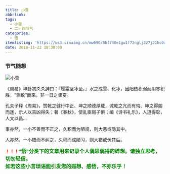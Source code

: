 ```yaml
---
title: 小雪
abbrlink: 
tags:
  - 小雪
  - 二十四节气
categories:
  - 悟
itemlistimg: 'https://ws3.sinaimg.cn/mw690/8bf740e1gw1f72nglj227j21hc0xctl2.jpg'
date: 2018-11-22 18:30:00
---
```

### 节气随想
![小雪](https://ws3.sinaimg.cn/mw690/8bf740e1gw1f72nglj227j21hc0xctl2.jpg)

《周易》坤卦初爻爻辞曰：『履霜坚冰至。』水之成雪、化冰，因阳热积弱而阴寒积胜，“驯致”而来，非一日之骤变。

孔夫子释《周易》，赞乾之健行中正、坤之顺德厚载，诫乾之亢而有悔、坤之得朋而迷，示人以吉凶得失；著《春秋》，使乱臣贼子惧；编《诗书礼乐》，人道得彰，人文以昌…

事亦然，一小不善而不正之，久积而为陋规，则大恶或隐其中。

人亦然，一小错而不纠之，久积而成陋习，则大错或伏其后。


**<font color=red>！！！</font><font color=green face=微软雅黑 size=3>“悟”分类下的文章用来记录个人偶思偶得的碎想。请独立思考，切勿轻信。  
如若这些小言琐语能引发您的遐想、感悟，不亦乐乎！</font>**